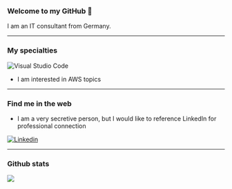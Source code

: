 ### Welcome to my GitHub 🎀

I am an IT consultant from Germany.

---

### My specialties

<p>
  <img alt="Visual Studio Code" src="https://img.shields.io/badge/visualstudiocode-007ACC?logo=visualstudiocode&logoColor=white&style=for-the-badge" />
</p>

- I am interested in AWS topics

---

### Find me in the web

- I am a very secretive person, but I would like to reference LinkedIn for professional connection 

<p>
  <a href="https://www.linkedin.com/company/linkedin/">
    <img alt="Linkedin" src="https://img.shields.io/badge/linkedin-0077B5?logo=linkedin&logoColor=white&style=for-the-badge" />
  </a>
</p>

---

### Github stats

<img align="center" src="https://github-readme-stats.vercel.app/api?username=fruitfly88&count_private=true&title_color=FD9047&icon_color=FD9047&text_color=0C2233&custom_title=fruitfly88's+GitHub+Stats&show_icons=true" />
